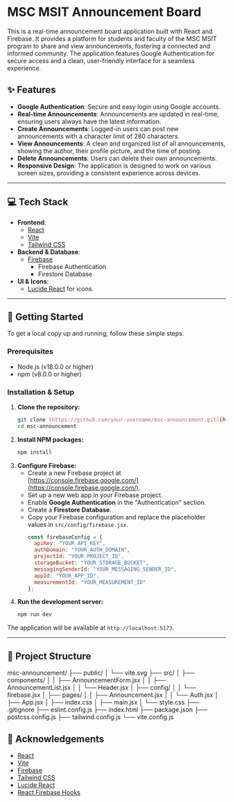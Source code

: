 # MSC MSIT Announcement Board

This is a real-time announcement board application built with React and Firebase. It provides a platform for students and faculty of the MSC MSIT program to share and view announcements, fostering a connected and informed community. The application features Google Authentication for secure access and a clean, user-friendly interface for a seamless experience.

## ✨ Features

* **Google Authentication**: Secure and easy login using Google accounts.
* **Real-time Announcements**: Announcements are updated in real-time, ensuring users always have the latest information.
* **Create Announcements**: Logged-in users can post new announcements with a character limit of 280 characters.
* **View Announcements**: A clean and organized list of all announcements, showing the author, their profile picture, and the time of posting.
* **Delete Announcements**: Users can delete their own announcements.
* **Responsive Design**: The application is designed to work on various screen sizes, providing a consistent experience across devices.

---

## 💻 Tech Stack

* **Frontend**:
    * [React](https://reactjs.org/)
    * [Vite](https://vitejs.dev/)
    * [Tailwind CSS](https://tailwindcss.com/)
* **Backend & Database**:
    * [Firebase](https://firebase.google.com/)
        * Firebase Authentication
        * Firestore Database
* **UI & Icons**:
    * [Lucide React](https://lucide.dev/guide/packages/lucide-react) for icons.

---

## 🚀 Getting Started

To get a local copy up and running, follow these simple steps.

### Prerequisites

* Node.js (v18.0.0 or higher)
* npm (v8.0.0 or higher)

### Installation & Setup

1.  **Clone the repository:**
    ```sh
    git clone [https://github.com/your-username/msc-announcement.git](https://github.com/your-username/msc-announcement.git)
    cd msc-announcement
    ```
2.  **Install NPM packages:**
    ```sh
    npm install
    ```
3.  **Configure Firebase:**
    * Create a new Firebase project at [https://console.firebase.google.com/](https://console.firebase.google.com/).
    * Set up a new web app in your Firebase project.
    * Enable **Google Authentication** in the "Authentication" section.
    * Create a **Firestore Database**.
    * Copy your Firebase configuration and replace the placeholder values in `src/config/firebase.jsx`.
        ```javascript
        const firebaseConfig = {
          apiKey: "YOUR_API_KEY",
          authDomain: "YOUR_AUTH_DOMAIN",
          projectId: "YOUR_PROJECT_ID",
          storageBucket: "YOUR_STORAGE_BUCKET",
          messagingSenderId: "YOUR_MESSAGING_SENDER_ID",
          appId: "YOUR_APP_ID",
          measurementId: "YOUR_MEASUREMENT_ID"
        };
        ```
4.  **Run the development server:**
    ```sh
    npm run dev
    ```

The application will be available at `http://localhost:5173`.

---

## 📁 Project Structure


msc-announcement/
├── public/
│   └── vite.svg
├── src/
│   ├── components/
│   │   ├── AnnouncementForm.jsx
│   │   ├── AnnouncementList.jsx
│   │   └── Header.jsx
│   ├── config/
│   │   └── firebase.jsx
│   ├── pages/
│   │   ├── Announcement.jsx
│   │   └── Auth.jsx
│   ├── App.jsx
│   ├── index.css
│   ├── main.jsx
│   └── style.css
├── .gitignore
├── eslint.config.js
├── index.html
├── package.json
├── postcss.config.js
├── tailwind.config.js
└── vite.config.js



## 🙏 Acknowledgements

* [React](https://reactjs.org/)
* [Vite](https://vitejs.dev/)
* [Firebase](https://firebase.google.com/)
* [Tailwind CSS](https://tailwindcss.com/)
* [Lucide React](https://lucide.dev/guide/packages/lucide-react)
* [React Firebase Hooks](https://github.com/CSFrequency/react-firebase-hooks)
